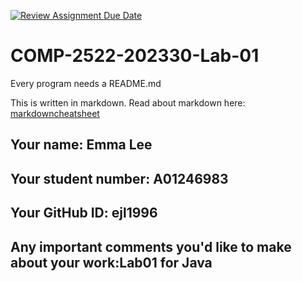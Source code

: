 [![Review Assignment Due Date](https://classroom.github.com/assets/deadline-readme-button-24ddc0f5d75046c5622901739e7c5dd533143b0c8e959d652212380cedb1ea36.svg)](https://classroom.github.com/a/LPdOgrab)
# COMP-2522-202330-Lab-01

Every program needs a README.md

This is written in markdown. Read about markdown here: [markdowncheatsheet](https://www.markdownguide.org/cheat-sheet/)

## Your name: Emma Lee 


## Your student number: A01246983


## Your GitHub ID: ejl1996


## Any important comments you'd like to make about your work:Lab01 for Java 
